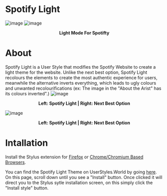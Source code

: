 # Spotify Light
![image](https://github.com/ThatOneUnoriginal/Spotify-Light/assets/70731807/d718f12e-2153-44fc-b4a7-7bc3eed2a3f7)
![image](https://github.com/ThatOneUnoriginal/Spotify-Light/assets/70731807/fad0e946-5dd4-4cfc-b8a8-e1668a3ac9c6)
<b><p align="center">Light Mode For Spotifty</p></b>

# About
Spotify Light is a User Style that modifies the Spotify Website to create a light theme for the website. Unlike the next best option, Spotify Light recolours the elements to create the most authentic experience for users, meanwhile the alternative inverts everything, which leads to ugly colours and unwanted recolourifications (ex: The image in the "About the Arist" has its colours inverted".)
![image](https://github.com/ThatOneUnoriginal/Spotify-Light/assets/70731807/5d693f5d-d483-4308-927c-da192d3521f0)
<b><p align="center">Left: Spotify Light | Right: Next Best Option</p></b>
![image](https://github.com/ThatOneUnoriginal/Spotify-Light/assets/70731807/d44cb2f2-a56c-40ad-85e5-63b6520e8756)
<b><p align="center">Left: Spotify Light | Right: Next Best Option</p></b>

# Intallation
Install the Stylus extension for [Firefox](https://addons.mozilla.org/firefox/addon/styl-us/) or [Chrome/Chromium Based Browsers](https://chrome.google.com/webstore/detail/stylus/clngdbkpkpeebahjckkjfobafhncgmne).

You can find the Spotify Light Theme on UserStyles.World by going [here](https://userstyles.world/style/12737/2023-light-theme-spotify). On this page, scroll down until you see a "Install" button. Once clicked it will direct you to the Stylus sytle installation screen, on this simply click the "Install style" button.
